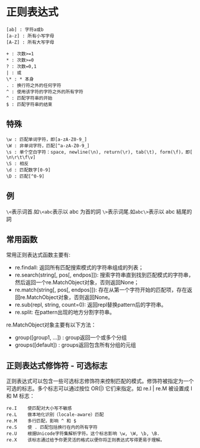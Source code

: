 # 正则表达式

    [ab] : 字符a或b
    [a-z] : 所有小写字母
    [A-Z] : 所有大写字母

    + : 次数>=1
    * : 次数>=0
    ? : 次数=0,1
    | : 或
    \* : * 本身
    . : 换行符之外的任何字符
    ^ : 使用该字符的字符之外的所有字符
    ^ : 匹配字符串的开始
    $ : 匹配字符串的结束

## 特殊
    \w : 匹配单词字符，即[a-zA-Z0-9_]
    \W : 非单词字符，匹配[^a-zA-Z0-9_]
    \s : 单个空白字符：space, newline(\n), return(\r), tab(\t), form(\f)，即[ \n\r\t\f\v]
    \S : 相反
    \d : 匹配数字[0-9]
    \D : 匹配[^0-9]

## 例

`\<`表示词首.如`\<abc`表示以 abc 为首的詞
`\>`表示词尾.如`abc\>`表示以 abc 結尾的詞

## 常用函数
常用正则表达式函数主要有:

* re.findall: 返回所有匹配搜索模式的字符串组成的列表；
* re.search(string[, pos[, endpos]]): 搜索字符串直到找到匹配模式的字符串，然后返回一个re.MatchObject对象，否则返回None；
* re.match(string[, pos[, endpos]]): 存在从第一个字符开始的匹配项，存在返回re.MatchObject对象，否则返回None。
* re.sub(repl, string, count=0): 返回repl替换pattern后的字符串。
* re.split: 在pattern出现的地方分割字符串。

re.MatchObject对象主要有以下方法：
* group([group1, …]) : group返回一个或多个分组
* groups([default]) : groups返回包含所有分组的元组


## 正则表达式修饰符 - 可选标志
正则表达式可以包含一些可选标志修饰符来控制匹配的模式。修饰符被指定为一个可选的标志。多个标志可以通过按位 OR(|) 它们来指定。如 re.I | re.M 被设置成 I 和 M 标志：

	re.I	使匹配对大小写不敏感
	re.L	做本地化识别（locale-aware）匹配
	re.M	多行匹配，影响 ^ 和 $
	re.S	使 . 匹配包括换行在内的所有字符
	re.U	根据Unicode字符集解析字符。这个标志影响 \w, \W, \b, \B.
	re.X	该标志通过给予你更灵活的格式以便你将正则表达式写得更易于理解。